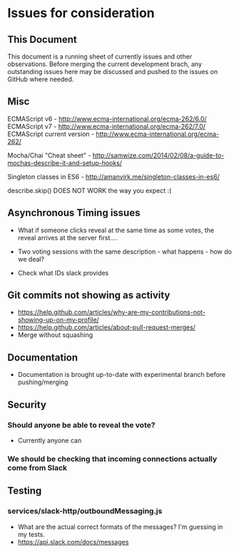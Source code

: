 # Issues for consideration

## This Document

This document is a running sheet of currently issues and other observations. Before merging the current development brach, any outstanding issues here may be discussed and pushed to the issues on GitHub where needed.


## Misc

ECMAScript v6 - http://www.ecma-international.org/ecma-262/6.0/
ECMAScript v7 - http://www.ecma-international.org/ecma-262/7.0/
ECMAScript current version - http://www.ecma-international.org/ecma-262/

Mocha/Chai "Cheat sheet" - http://samwize.com/2014/02/08/a-guide-to-mochas-describe-it-and-setup-hooks/

Singleton classes in ES6 - http://amanvirk.me/singleton-classes-in-es6/

describe.skip() DOES NOT WORK the way you expect :(

## Asynchronous Timing issues

- What if someone clicks reveal at the same time as some votes, the reveal arrives at the server first....

- Two voting sessions with the same description - what happens - how do we deal?

- Check what IDs slack provides


## Git commits not showing as activity

- https://help.github.com/articles/why-are-my-contributions-not-showing-up-on-my-profile/
- https://help.github.com/articles/about-pull-request-merges/
- Merge without squashing



## Documentation

- Documentation is brought up-to-date with experimental branch before pushing/merging

## Security

### Should anyone be able to reveal the vote?
- Currently anyone can

### We should be checking that incoming connections actually come from Slack

## Testing

### services/slack-http/outboundMessaging.js

- What are the actual correct formats of the messages? I'm guessing in my tests.
- https://api.slack.com/docs/messages